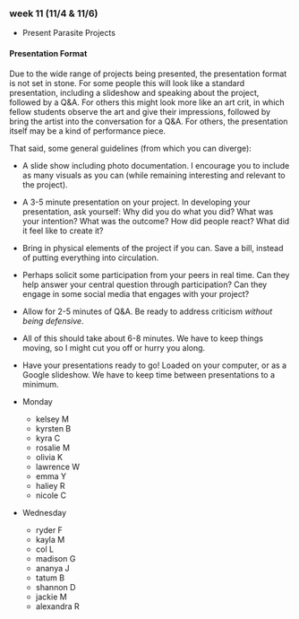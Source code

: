 ### week 11 (11/4 & 11/6)

+ Present Parasite Projects

#### Presentation Format

Due to the wide range of projects being presented, the presentation format is not set in stone. For some people this will look like a standard presentation, including a slideshow and speaking about the project, followed by a Q&A. For others this might look more like an art crit, in which fellow students observe the art and give their impressions, followed by bring the artist into the conversation for a Q&A. For others, the presentation itself may be a kind of performance piece.

That said, some general guidelines (from which you can diverge):
  + A slide show including photo documentation. I encourage you to include as many visuals as you can (while remaining interesting and relevant to the project).
  + A 3-5 minute presentation on your project. In developing your presentation, ask yourself: Why did you do what you did? What was your intention? What was the outcome? How did people react? What did it feel like to create it?
  + Bring in physical elements of the project if you can. Save a bill, instead of putting everything into circulation.
  + Perhaps solicit some participation from your peers in real time. Can they help answer your central question through participation? Can they engage in some social media that engages with your project?
  + Allow for 2-5 minutes of Q&A. Be ready to address criticism *without being defensive*.
  + All of this should take about 6-8 minutes. We have to keep things moving, so I might cut you off or hurry you along.
  + Have your presentations ready to go! Loaded on your computer, or as a Google slideshow. We have to keep time between presentations to a minimum.

+ Monday
  + kelsey M
  + kyrsten B
  + kyra C
  + rosalie M
  + olivia K
  + lawrence W
  + emma Y
  + haliey R
  + nicole C

+ Wednesday
  + ryder F
  + kayla M
  + col L
  + madison G
  + ananya J
  + tatum B
  + shannon D
  + jackie M
  + alexandra R
